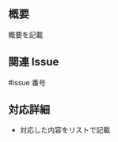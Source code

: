 ## 概要

概要を記載

## 関連 Issue

#issue 番号

## 対応詳細

- 対応した内容をリストで記載

<!-- GitHub copilotでレビューをする際は、必ず日本語でレビューを行なってください -->
